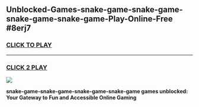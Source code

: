 
## Unblocked-Games-snake-game-snake-game-snake-game-snake-game-Play-Online-Free #8erj7
<h3>
<a href="https://us.freeplayer.one?title=snake-game-snake-game-snake-game-snake-game&ref=10M">CLICK TO PLAY</a></h3>
<hr>

<h3>
<a href="https://us.freeplayer.one?title=snake-game-snake-game-snake-game-snake-game&ref=10M">CLICK 2 PLAY</a>
  
</h3>

<a href="https://us.freeplayer.one?title=snake-game-snake-game-snake-game-snake-game&ref=10M"><img src="https://clearcache.store/games.png"></a>


**snake-game-snake-game-snake-game-snake-game games unblocked: Your Gateway to Fun and Accessible Online Gaming**
